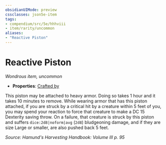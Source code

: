 ```yaml
---
obsidianUIMode: preview
cssclasses: json5e-item
tags:
- compendium/src/5e/hhhviii
- item/rarity/uncommon
aliases: 
- "Reactive Piston"
---
```

# Reactive Piston
*Wondrous item, uncommon*  

- **Properties**: [Crafted by](/compendium/rules/item-properties.md#Crafted%20by)

This piston may be attached to heavy armor. Doing so takes 1 hour and it takes 10 minutes to remove. While wearing armor that has this piston attached, if you are struck by a critical hit by a creature within 5 feet of you, you may spend your reaction to force that creature to make a DC 15 Dexterity saving throw. On a failure, that creature is struck by this piston and suffers `dice:2d8|noform|avg` (`2d8`) bludgeoning damage, and if they are size Large or smaller, are also pushed back 5 feet.

*Source: Hamund's Harvesting Handbook: Volume III p. 95*
